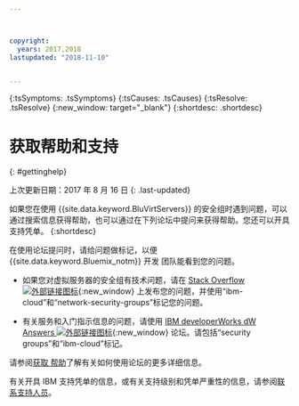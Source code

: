 ```yaml
---



copyright:
  years: 2017,2018
lastupdated: "2018-11-10"


---
```


{:tsSymptoms: .tsSymptoms} 
{:tsCauses: .tsCauses} 
{:tsResolve: .tsResolve} 
{:new_window: target="_blank"}
{:shortdesc: .shortdesc}

# 获取帮助和支持 
{: #gettinghelp}

上次更新日期：2017 年 8 月 16 日
{: .last-updated}

如果您在使用 {{site.data.keyword.BluVirtServers}} 的安全组时遇到问题，可以通过搜索信息获得帮助，也可以通过在下列论坛中提问来获得帮助。您还可以开具支持凭单。
{:shortdesc}

在使用论坛提问时，请给问题做标记，以便 {{site.data.keyword.Bluemix_notm}} 开发
团队能看到您的问题。
<!--Insert the appropriate Stack Overflow tag for your service for <block-storage> in URL and text below:  -->
* 如果您对虚拟服务器的安全组有技术问题，请在 [Stack Overflow ![外部链接图标](../../icons/launch-glyph.svg "外部链接图标")](https://stackoverflow.com/search?q=network-security-groups+ibm-cloud){:new_window} 上发布您的问题，并使用“ibm-cloud”和“network-security-groups”标记您的问题。
<!--Insert the appropriate dW Answers tag for your service for <service_keyword> in URL below:  -->
* 有关服务和入门指示信息的问题，请使用 [IBM developerWorks dW Answers ![外部链接图标](../../icons/launch-glyph.svg "外部链接图标")](https://developer.ibm.com/answers/topics/security%20groups.html?smartspace=ibm-cloud){:new_window} 论坛。请包括“security groups”和“ibm-cloud”标记。

请参阅[获取
帮助](/docs/support/index.html#getting-help)了解有关如何使用论坛的更多详细信息。

有关开具 IBM 支持凭单的信息，或有关支持级别和凭单严重性的信息，请参阅[联系支持人员](/docs/support/index.html#contacting-support)。



